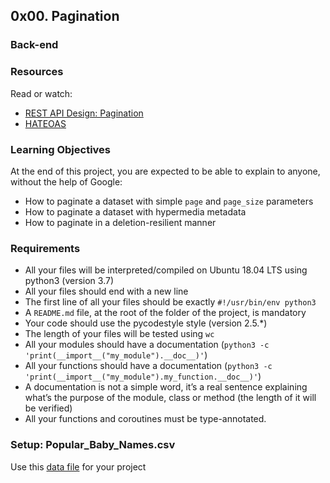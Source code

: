 ## 0x00. Pagination
### Back-end

### Resources
Read or watch:
- [REST API Design: Pagination](https://intranet.alxswe.com/rltoken/7Kdzi9CH1LdSfNQ4RaJUQw)
- [HATEOAS](https://intranet.alxswe.com/rltoken/tfzcEbTSdMYSYxsspJH_oA)

### Learning Objectives
At the end of this project, you are expected to be able to explain to anyone, without the help of Google:
- How to paginate a dataset with simple `page` and `page_size` parameters
- How to paginate a dataset with hypermedia metadata
- How to paginate in a deletion-resilient manner

### Requirements
- All your files will be interpreted/compiled on Ubuntu 18.04 LTS using python3 (version 3.7)
- All your files should end with a new line
- The first line of all your files should be exactly `#!/usr/bin/env python3`
- A `README.md` file, at the root of the folder of the project, is mandatory
- Your code should use the pycodestyle style (version 2.5.*)
- The length of your files will be tested using `wc`
- All your modules should have a documentation (`python3 -c 'print(__import__("my_module").__doc__)'`)
- All your functions should have a documentation (`python3 -c 'print(__import__("my_module").my_function.__doc__)'`)
- A documentation is not a simple word, it’s a real sentence explaining what’s the purpose of the module, class or method (the length of it will be verified)
- All your functions and coroutines must be type-annotated.

### Setup: Popular_Baby_Names.csv
Use this [data file](https://intranet.alxswe.com/rltoken/NBLY6mdKDBR9zWvNADwjjg) for your project